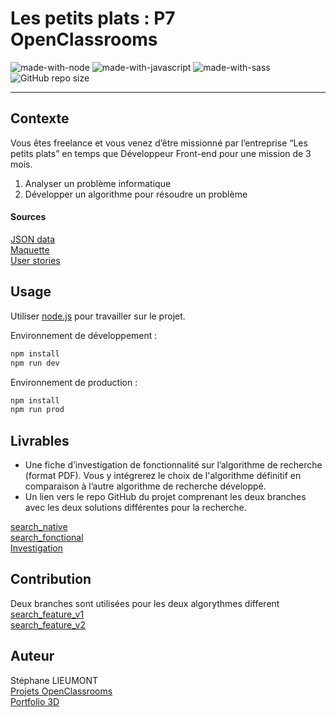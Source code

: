 
# Les petits plats : P7 OpenClassrooms	
![made-with-node](https://img.shields.io/badge/Node.js-43853D?style=for-the-badge&logo=node.js&logoColor=white) ![made-with-javascript](https://img.shields.io/badge/JavaScript-323330?style=for-the-badge&logo=javascript&logoColor=F7DF1E) ![made-with-sass](	https://img.shields.io/badge/Sass-CC6699?style=for-the-badge&logo=sass&logoColor=white) ![GitHub repo size](https://img.shields.io/github/repo-size/StephaneLi/StephaneLieumont_6_09122021)  

---
## Contexte 

Vous êtes freelance et vous venez d’être missionné par l’entreprise “Les petits plats” en temps que Développeur Front-end pour une mission de 3 mois.  

1. Analyser un problème informatique
2. Développer un algorithme pour résoudre un problème

#### Sources
[JSON data](https://github.com/OpenClassrooms-Student-Center/P11-front-end-search-engine)  
[Maquette](https://www.figma.com/file/xqeE1ZKlHUWi2Efo8r73NK)  
[User stories](https://s3-eu-west-1.amazonaws.com/course.oc-static.com/projects/Front-End+V2/P6+Algorithms/Cas+d%E2%80%99utilisation+%2303+Filtrer+les+recettes+dans+l%E2%80%99interface+utilisateur.pdf)

## Usage 
Utiliser [node.js](https://nodejs.org/en/download/) pour travailler sur le projet.

Environnement de développement :

```bash
npm install
npm run dev
```
Environnement de production :

```bash
npm install
npm run prod
```

## Livrables
- Une fiche d’investigation de fonctionnalité sur l’algorithme de recherche (format PDF). Vous y intégrerez le choix de l'algorithme définitif en comparaison à l’autre algorithme de recherche développé.
- Un lien vers le repo GitHub du projet comprenant les deux branches avec les deux solutions différentes pour la recherche. 

[search_native](https://github.com/StephaneLi/StephaneLieumont_7_07012022/tree/search_feature_v1)  
[search_fonctional](https://github.com/StephaneLi/StephaneLieumont_7_07012022/tree/search_feature_v2)  
[Investigation](https://github.com/StephaneLi/StephaneLieumont_7_07012022/tree/master/benchmark)

## Contribution
Deux branches sont utilisées pour les deux algorythmes different  
[search_feature_v1](https://github.com/StephaneLi/StephaneLieumont_7_07012022/tree/search_feature_v1)  
[search_feature_v2](https://github.com/StephaneLi/StephaneLieumont_7_07012022/tree/search_feature_v2)  

##  Auteur

Stéphane LIEUMONT  
[Projets OpenClassrooms](https://oc.sli-3d.fr/)  
[Portfolio 3D](https://portfolio.sli-3d.fr/)  
